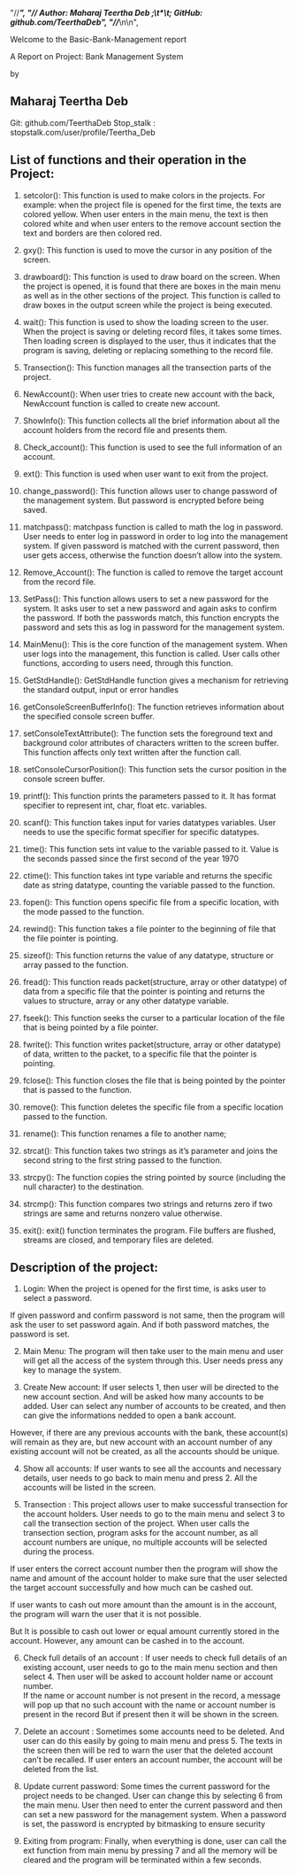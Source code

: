 "//***********************************************************************",
"// Author: Maharaj Teertha Deb ;\t*\t; GitHub: github.com/TeerthaDeb",
"//***********************************************************************\n\n",

Welcome to the Basic-Bank-Management report


A Report on Project: 
Bank Management System

by

## Maharaj Teertha Deb

Git: github.com/TeerthaDeb
Stop_stalk : stopstalk.com/user/profile/Teertha_Deb

## List of functions and their operation in the Project:

1.	setcolor(): This function is used to make colors in the projects. For example: when the project file is opened for the first time, the texts are colored yellow. When user enters in the main menu, the text is then colored white and when user enters to the remove account section the text and borders are then colored red.

2.	gxy(): This function is used to move the cursor in any position of the screen. 

3.	drawboard(): This function is used to draw board on the screen. When the project is opened, it is found that there are boxes in the main menu as well as in the other sections of the project. This function is called to draw boxes in the output screen while the project is being executed.

4.	wait(): This function is used to show the loading screen to the user. When the project is saving or deleting record files, it takes some times. Then loading screen is displayed to the user, thus it indicates that the program is saving, deleting or replacing something to the record file. 

5.	Transection(): This function manages all the transection parts of the project. 
 
6.	NewAccount(): When user tries to create new account with the back, NewAccount function is called to create new account. 

7.	ShowInfo(): This function collects all the brief information about all the account holders from the record file and presents them.

8.	Check_account(): This function is used to see the full information of an account. 

9.	ext(): This function is used when user want to exit from the project. 

10.	change_password(): This function allows user to change password of the management system. But password is encrypted before being saved.

11.	matchpass(): matchpass function is called to math the log in password. User needs to enter log in password in order to log into the management system. If given password is matched with the current password, then user gets access, otherwise the function doesn’t allow into the system.

12.	Remove_Account(): The function is called to remove the target account from the record file.

13.	SetPass(): This function allows users to set a new password for the system. It asks user to set a new password and again asks to confirm the password. If both the passwords match, this function encrypts the password and sets this as log in password for the management system.

14.	MainMenu(): This is the core function of the management system. When user logs into the management, this function is called. User calls other functions, according to users need, through this function.

15.	GetStdHandle(): GetStdHandle function gives a mechanism for retrieving the standard output, input or error handles

16.	getConsoleScreenBufferInfo(): The function retrieves information about the specified console screen buffer.

17.	setConsoleTextAttribute(): The function sets the foreground text and background color attributes of characters written to the screen buffer. This function affects only text written after the function call.

18.	setConsoleCursorPosition(): This function sets the cursor position in the console screen buffer. 

19.	printf(): This function prints the parameters passed to it. It has format specifier to represent int, char, float etc. variables.

20.	scanf(): This function takes input for varies datatypes variables. User needs to use the specific format specifier for specific datatypes.

21.	time(): This function sets int value to the variable passed to it. Value is the seconds passed since the first second of the year 1970

22.	ctime(): This function takes int type variable and returns the specific date as string datatype, counting the variable passed to the function. 

23.	fopen(): This function opens specific file from a specific location, with the mode passed to the function.

24.	rewind(): This function takes a file pointer to the beginning of file that the file pointer is pointing.

25.	sizeof(): This function returns the value of any datatype, structure or array passed to the function.

26.	fread(): This function reads packet(structure, array or other datatype) of data from a specific file that the pointer is pointing and returns the values to  structure, array or any other datatype variable.

27.	fseek(): This function seeks the curser to a particular location of the file that is being pointed by a file pointer.

28.	fwrite(): This function writes packet(structure, array or other datatype) of data, written to the packet, to a specific file that the pointer is pointing.

29.	fclose(): This function closes the file that is being pointed by the pointer that is passed to the function.

30.	remove(): This function deletes the specific file from a specific location passed to the function.

31.	rename(): This function renames a file to another name;

32.	strcat(): This function takes two strings as it’s parameter and joins the second string to the first string passed to the function.

33.	strcpy(): The function copies the string pointed by source (including the null character) to the destination. 

34.	strcmp(): This function compares two strings and returns zero if two strings are same and returns nonzero value otherwise.

35.	exit(): exit() function terminates the program. File buffers are flushed, streams are closed, and temporary files are deleted.

## Description of the project:
1. Login: When the project is opened for the first time, is asks user to select a password.
 
If given password and confirm password is not same, then the program will ask the user to set password again. And if both password matches, the password is set.
  

2. Main Menu: The program will then take user to the main menu and user will get all the access of the system through this. User needs press any key to manage the system.
 

3. Create New account: If user selects 1, then user will be directed to the new account section. And will be asked how many accounts to be added. User can select any number of accounts to be created, and then can give the informations nedded to open a bank account.
  
However, if there are any previous accounts with the bank, these account(s) will remain as they are, but new account with an account number of any existing account will not be created, as all the accounts should be unique.
  

4. Show all accounts: If user wants to see all the accounts and necessary details, user needs to go back to main menu and press 2. All the accounts will be listed in the screen.
 

5. Transection :  This project allows user to make successful transection for the account holders. User needs to go to the main menu and select 3 to call the transection section of the project. When user calls the transection section, program asks for the account number, as all account numbers are unique, no multiple accounts will be selected during the process.
  
If user enters the correct account number then the program will show the name and amount of the account holder to make sure that the user selected the target account successfully and how much can be cashed out.
  
If user wants to cash out more amount than the amount is in the account, the program will warn the user that it is not possible.
  
But It is possible to cash out lower or equal amount currently stored in the account. However, any amount can be cashed in to the account.
 

6. Check full details of an account : If user needs to check full details of an existing account, user needs to go to the main menu section and then select 4. Then user will be asked to account holder name or account number.  
If the name or account number is not present in the record, a message will pop up that no such account with the name or account number is present in the record But if present then it will be shown in the screen.
 

7. Delete an account : Sometimes some accounts need to be deleted. And user can do this easily by going to main menu and press 5. The texts in the screen then will be red to warn the user that the deleted account can’t be recalled.
  If user enters an account number, the account will be deleted from the list.
 
 
8. Update current password:  Some times the current password for the project needs to be changed. User can change this by selecting 6 from the main menu. 
User then need to enter the current password and then can set a new password for the management system. When a password is set, the password is encrypted by bitmasking to ensure security
  

9. Exiting from program:  Finally, when everything is done, user can call the ext function from main menu by pressing 7 and all the memory will be cleared and the program will be terminated within a few seconds.
